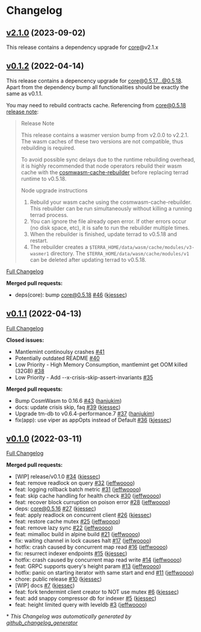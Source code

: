 # Changelog

## [v2.1.0](https://github.com/classic-terra/mantlemint/tree/v2.1.0) (2023-09-02)
This release contains a dependency upgrade for [core](https://github.com/classic-terra/core)@v2.1.x

## [v0.1.2](https://github.com/terra-money/mantlemint/tree/v0.1.2) (2022-04-14)

This release contains a depencency upgrade for [core](https://github.com/terra-money/core)@0.5.17...@0.5.18. Apart from the dependency bump all functionalities should be exactly the same as v0.1.1.

You may need to rebuild contracts cache. Referencing from core@0.5.18 [release note](https://github.com/terra-money/core/releases/tag/v0.5.18):

> Release Note
>
> This release contains a wasmer version bump from v2.0.0 to v2.2.1. The wasm caches of these two versions are not compatible, thus rebuilding is required.
>
> To avoid possible sync delays due to the runtime rebuilding overhead, it is highly recommended that node operators rebuild their wasm cache with the [cosmwasm-cache-rebuilder](https://github.com/terra-money/cosmwasm-cache-rebuilder) before replacing terrad runtime to v0.5.18.
>
> Node upgrade instructions
>
> 1. Rebuild your wasm cache using the cosmwasm-cache-rebuilder. This rebuilder can be run simultaneously without killing a running terrad process.
> 2. You can ignore the file already open error. If other errors occur (no disk space, etc), it is safe to run the rebuilder multiple times.
> 3. When the rebuilder is finished, update terrad to v0.5.18 and restart.
> 4. The rebuilder creates a `$TERRA_HOME/data/wasm/cache/modules/v3-wasmer1` directory. The `$TERRA_HOME/data/wasm/cache/modules/v1` can be deleted after updating terrad to v0.5.18.


[Full Changelog](https://github.com/terra-money/mantlemint/compare/v0.1.1...v0.1.2)

**Merged pull requests:**

- deps\(core\): bump core@0.5.18 [\#46](https://github.com/terra-money/mantlemint/pull/46) ([kjessec](https://github.com/kjessec))

## [v0.1.1](https://github.com/terra-money/mantlemint/tree/v0.1.1) (2022-04-13)

[Full Changelog](https://github.com/terra-money/mantlemint/compare/v0.1.0...v0.1.1)

**Closed issues:**

- Mantlemint continoulsy crashes  [\#41](https://github.com/terra-money/mantlemint/issues/41)
- Potentially outdated README [\#40](https://github.com/terra-money/mantlemint/issues/40)
- Low Priority - High Memory Consumption, mantlemint get OOM killed \(32GB\) [\#38](https://github.com/terra-money/mantlemint/issues/38)
- Low Priority - Add --x-crisis-skip-assert-invariants [\#35](https://github.com/terra-money/mantlemint/issues/35)

**Merged pull requests:**

- Bump CosmWasm to 0.16.6 [\#43](https://github.com/terra-money/mantlemint/pull/43) ([hanjukim](https://github.com/hanjukim))
- docs: update crisis skip, faq [\#39](https://github.com/terra-money/mantlemint/pull/39) ([kjessec](https://github.com/kjessec))
- Upgrade tm-db to v0.6.4-performance.7 [\#37](https://github.com/terra-money/mantlemint/pull/37) ([hanjukim](https://github.com/hanjukim))
- fix\(app\): use viper as appOpts instead of Default [\#36](https://github.com/terra-money/mantlemint/pull/36) ([kjessec](https://github.com/kjessec))

## [v0.1.0](https://github.com/terra-money/mantlemint/tree/v0.1.0) (2022-03-11)

[Full Changelog](https://github.com/terra-money/mantlemint/compare/51dc2bba0eeac5bf29b7d213b53ac93846077449...v0.1.0)

**Merged pull requests:**

- \[WIP\] release/v0.1.0 [\#34](https://github.com/terra-money/mantlemint/pull/34) ([kjessec](https://github.com/kjessec))
- feat: remove readlock on query [\#32](https://github.com/terra-money/mantlemint/pull/32) ([jeffwoooo](https://github.com/jeffwoooo))
- feat: logging rollback batch metric [\#31](https://github.com/terra-money/mantlemint/pull/31) ([jeffwoooo](https://github.com/jeffwoooo))
- feat: skip cache handling for health check [\#30](https://github.com/terra-money/mantlemint/pull/30) ([jeffwoooo](https://github.com/jeffwoooo))
- feat: recover block curruption on poison error [\#28](https://github.com/terra-money/mantlemint/pull/28) ([jeffwoooo](https://github.com/jeffwoooo))
- deps: core@0.5.16 [\#27](https://github.com/terra-money/mantlemint/pull/27) ([kjessec](https://github.com/kjessec))
- feat: apply readlock on concurrent client [\#26](https://github.com/terra-money/mantlemint/pull/26) ([kjessec](https://github.com/kjessec))
- feat: restore cache mutex [\#25](https://github.com/terra-money/mantlemint/pull/25) ([jeffwoooo](https://github.com/jeffwoooo))
- feat: remove lazy sync [\#22](https://github.com/terra-money/mantlemint/pull/22) ([jeffwoooo](https://github.com/jeffwoooo))
- feat: mimalloc build in alpine build [\#21](https://github.com/terra-money/mantlemint/pull/21) ([jeffwoooo](https://github.com/jeffwoooo))
- fix: waiting channel in lock causes halt [\#17](https://github.com/terra-money/mantlemint/pull/17) ([jeffwoooo](https://github.com/jeffwoooo))
-  hotfix: crash caused by concurrent map read [\#16](https://github.com/terra-money/mantlemint/pull/16) ([jeffwoooo](https://github.com/jeffwoooo))
- fix: resurrect indexer endpoints [\#15](https://github.com/terra-money/mantlemint/pull/15) ([kjessec](https://github.com/kjessec))
- hotfix: crash caused by concurrent map read write [\#14](https://github.com/terra-money/mantlemint/pull/14) ([jeffwoooo](https://github.com/jeffwoooo))
- feat: GRPC supports query's height param [\#13](https://github.com/terra-money/mantlemint/pull/13) ([jeffwoooo](https://github.com/jeffwoooo))
- hotfix: panic on starting iterator with same start and end [\#11](https://github.com/terra-money/mantlemint/pull/11) ([jeffwoooo](https://github.com/jeffwoooo))
- chore: public release [\#10](https://github.com/terra-money/mantlemint/pull/10) ([kjessec](https://github.com/kjessec))
- \[WIP\] docs [\#7](https://github.com/terra-money/mantlemint/pull/7) ([kjessec](https://github.com/kjessec))
- feat: fork tendermint client creator to NOT use mutex [\#6](https://github.com/terra-money/mantlemint/pull/6) ([kjessec](https://github.com/kjessec))
- feat: add snappy compressor db for indexer [\#5](https://github.com/terra-money/mantlemint/pull/5) ([kjessec](https://github.com/kjessec))
- feat: height limited query with leveldb [\#3](https://github.com/terra-money/mantlemint/pull/3) ([jeffwoooo](https://github.com/jeffwoooo))



\* *This Changelog was automatically generated by [github_changelog_generator](https://github.com/github-changelog-generator/github-changelog-generator)*
